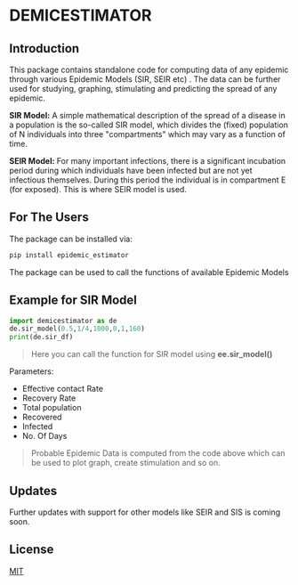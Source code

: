 # DEMICESTIMATOR

## Introduction
<p>This package contains standalone code for computing data of any epidemic through various Epidemic Models (SIR, SEIR etc) . The data can be further used for studying, graphing, stimulating and predicting the spread of any epidemic.</p>

**SIR Model:**
A simple mathematical description of the spread of a disease in a population is the so-called SIR model, which divides the (fixed) population of N individuals into three "compartments" which may vary as a function of time.

**SEIR Model:**
For many important infections, there is a significant incubation period during which individuals have been infected but are not yet infectious themselves. During this period the individual is in compartment E (for exposed). This is where SEIR model is used.

## For The Users
The package can be installed via:
```bash
pip install epidemic_estimator
```
<p>The package can be used to call the functions of available Epidemic Models</p>

## Example for SIR Model
```python
import demicestimator as de
de.sir_model(0.5,1/4,1000,0,1,160)
print(de.sir_df)
```
>Here you can call the function for SIR model using
**ee.sir_model()**

Parameters:
- Effective contact Rate
- Recovery Rate
- Total population
- Recovered
- Infected
- No. Of Days

>Probable Epidemic Data is computed from the code above which can be used to plot graph, create stimulation and so on.

## Updates
Further updates with support for other models like SEIR and SIS is coming soon.

## License
[MIT](https://choosealicense.com/licenses/mit/)
